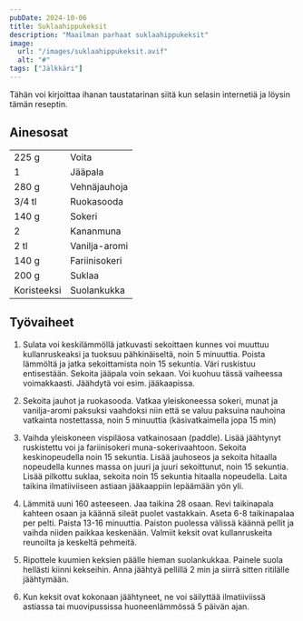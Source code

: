 ```yaml
---
pubDate: 2024-10-06
title: Suklaahippukeksit
description: "Maailman parhaat suklaahippukeksit"
image:
  url: "/images/suklaahippukeksit.avif"
  alt: "#"
tags: ["Jälkkäri"]
---
```


Tähän voi kirjoittaa ihanan taustatarinan siitä kun selasin internetiä ja löysin tämän reseptin.

## Ainesosat
|||
---|---|
225 g|Voita
1|Jääpala
280 g|Vehnäjauhoja
3/4 tl|Ruokasooda
140 g|Sokeri
2|Kananmuna
2 tl|Vanilja-aromi
140 g|Fariinisokeri
200 g|Suklaa
Koristeeksi|Suolankukka


## Työvaiheet

1. Sulata voi keskilämmöllä jatkuvasti sekoittaen kunnes voi muuttuu kullanruskeaksi ja tuoksuu pähkinäiseltä, noin 5 minuuttia. Poista lämmöltä ja jatka sekoittamista noin 15 sekuntia. Väri ruskistuu entisestään. Sekoita jääpala voin sekaan. Voi kuohuu tässä vaiheessa voimakkaasti. Jäähdytä voi esim. jääkaapissa.

2. Sekoita jauhot ja ruokasooda. Vatkaa yleiskoneessa sokeri, munat ja vanilja-aromi paksuksi vaahdoksi niin että se valuu paksuina nauhoina vatkainta nostettassa, noin 5 minuuttia (käsivatkaimella jopa 15 min)

3. Vaihda yleiskoneen vispiläosa vatkainosaan (paddle). Lisää jäähtynyt ruskistettu voi ja fariinisokeri muna-sokerivaahtoon. Sekoita keskinopeudella noin 15 sekuntia. Lisää jauhoseos ja sekoita hitaalla nopeudella kunnes massa on juuri ja juuri sekoittunut, noin 15 sekuntia. Lisää pilkottu suklaa, sekoita noin 15 sekuntia hitaalla nopeudella. Laita taikina ilmatiiviiseen astiaan jääkaappiin lepäämään yön yli.

4. Lämmitä uuni 160 asteeseen. Jaa taikina 28 osaan. Revi taikinapala kahteen osaan ja käännä sileät puolet vastakkain. Aseta 6-8 taikinapalaa per pelti. Paista 13-16 minuuttia. Paiston puolessa välissä käännä pellit ja vaihda niiden paikkaa keskenään. Valmiit keksit ovat kullanruskeita reunoilta ja keskeltä pehmeitä.

5. Ripottele kuumien keksien päälle hieman suolankukkaa. Painele suola hellästi kiinni kekseihin. Anna jäähtyä pellillä 2 min ja siirrä sitten ritilälle jäähtymään.

6. Kun keksit ovat kokonaan jäähtyneet, ne voi säilyttää ilmatiiviissä astiassa tai muovipussissa huoneenlämmössä 5 päivän ajan.
